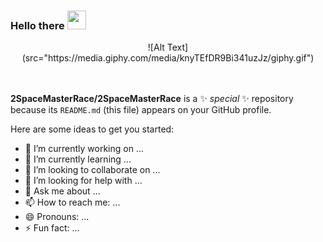 ### Hello there  <img src="https://raw.githubusercontent.com/MartinHeinz/MartinHeinz/master/wave.gif" width="30px">

<div align="center">
![Alt Text](src="https://media.giphy.com/media/knyTEfDR9Bi341uzJz/giphy.gif")

</div>

</br>
</br>









**2SpaceMasterRace/2SpaceMasterRace** is a ✨ _special_ ✨ repository because its `README.md` (this file) appears on your GitHub profile.

Here are some ideas to get you started:

- 🔭 I’m currently working on ...
- 🌱 I’m currently learning ...
- 👯 I’m looking to collaborate on ...
- 🤔 I’m looking for help with ...
- 💬 Ask me about ...
- 📫 How to reach me: ...
- 😄 Pronouns: ...
- ⚡ Fun fact: ...

